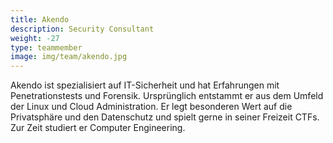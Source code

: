 ```yaml
---
title: Akendo
description: Security Consultant
weight: -27
type: teammember
image: img/team/akendo.jpg
---
```


Akendo ist spezialisiert auf IT-Sicherheit und hat Erfahrungen mit Penetrationstests und Forensik. Ursprünglich entstammt er aus dem Umfeld der Linux und Cloud Administration. Er legt besonderen Wert auf die Privatsphäre und den Datenschutz und spielt gerne in seiner Freizeit CTFs. Zur Zeit studiert er Computer Engineering.
